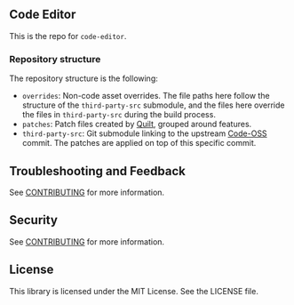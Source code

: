 ## Code Editor

This is the repo for `code-editor`.

### Repository structure

The repository structure is the following:
- `overrides`: Non-code asset overrides. The file paths here follow the structure of the `third-party-src` submodule, and the files here override the files in `third-party-src` during the build process.
- `patches`: Patch files created by [Quilt](https://linux.die.net/man/1/quilt), grouped around features.
- `third-party-src`: Git submodule linking to the upstream [Code-OSS]() commit. The patches are applied on top of this specific commit.

## Troubleshooting and Feedback

See [CONTRIBUTING](CONTRIBUTING.md#reporting-bugsfeature-requests) for more information.

## Security

See [CONTRIBUTING](CONTRIBUTING.md#security-issue-notifications) for more information.

## License

This library is licensed under the MIT License. See the LICENSE file.

